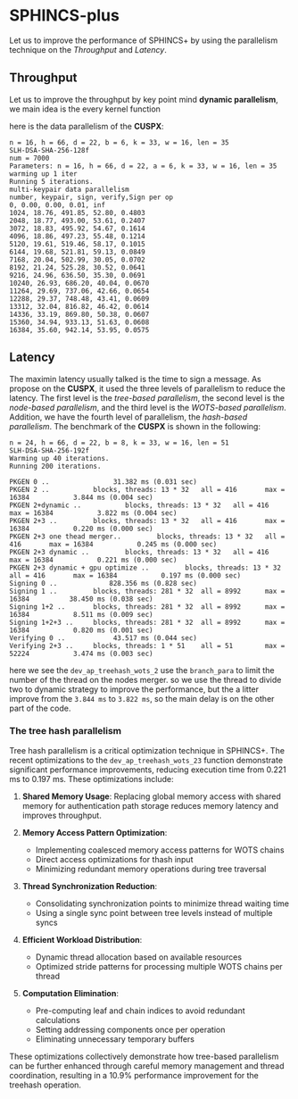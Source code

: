 # SPHINCS-plus

Let us to improve the performance of SPHINCS+ by using the parallelism technique on the _Throughput_ and _Latency_.

## Throughput

Let us to improve the throughput by key point mind **dynamic parallelism**, we main idea is the every kernel function 

here is the data parallelism of the **CUSPX**:

```shell
n = 16, h = 66, d = 22, b = 6, k = 33, w = 16, len = 35
SLH-DSA-SHA-256-128f
num = 7000
Parameters: n = 16, h = 66, d = 22, a = 6, k = 33, w = 16, len = 35
warming up 1 iter
Running 5 iterations.
multi-keypair data parallelism
number, keypair, sign, verify,Sign per op
0, 0.00, 0.00, 0.01, inf
1024, 18.76, 491.85, 52.80, 0.4803
2048, 18.77, 493.00, 53.61, 0.2407
3072, 18.83, 495.92, 54.67, 0.1614
4096, 18.86, 497.23, 55.48, 0.1214
5120, 19.61, 519.46, 58.17, 0.1015
6144, 19.68, 521.81, 59.13, 0.0849
7168, 20.04, 502.99, 30.05, 0.0702
8192, 21.24, 525.28, 30.52, 0.0641
9216, 24.96, 636.50, 35.30, 0.0691
10240, 26.93, 686.20, 40.04, 0.0670
11264, 29.69, 737.06, 42.66, 0.0654
12288, 29.37, 748.48, 43.41, 0.0609
13312, 32.04, 816.82, 46.42, 0.0614
14336, 33.19, 869.80, 50.38, 0.0607
15360, 34.94, 933.13, 51.63, 0.0608
16384, 35.60, 942.14, 53.95, 0.0575
```


## Latency

The maximin latency usually talked is the time to sign a message. As propose on the **CUSPX**, it used the three levels of parallelism to reduce the latency. The first level is the _tree-based parallelism_, the second level is the _node-based parallelism_, and the third level is the _WOTS-based parallelism_. Addition, we have the fourth level of parallelism, the _hash-based parallelism_. The benchmark of the **CUSPX** is shown in the following:

```shell
n = 24, h = 66, d = 22, b = 8, k = 33, w = 16, len = 51
SLH-DSA-SHA-256-192f
Warming up 40 iterations.
Running 200 iterations.

PKGEN 0 ..                31.382 ms (0.031 sec)
PKGEN 2 ..           blocks, threads: 13 * 32   all = 416       max = 16384           3.844 ms (0.004 sec)
PKGEN 2+dynamic ..           blocks, threads: 13 * 32   all = 416       max = 16384           3.822 ms (0.004 sec)
PKGEN 2+3 ..         blocks, threads: 13 * 32   all = 416       max = 16384           0.220 ms (0.000 sec)
PKGEN 2+3 one thead merger..         blocks, threads: 13 * 32   all = 416       max = 16384           0.245 ms (0.000 sec)
PKGEN 2+3 dynamic ..         blocks, threads: 13 * 32   all = 416       max = 16384           0.221 ms (0.000 sec)
PKGEN 2+3 dynamic + gpu optimize ..         blocks, threads: 13 * 32   all = 416       max = 16384           0.197 ms (0.000 sec)
Signing 0 ..             828.356 ms (0.828 sec)
Signing 1 ..         blocks, threads: 281 * 32  all = 8992      max = 16384          38.450 ms (0.038 sec)
Signing 1+2 ..       blocks, threads: 281 * 32  all = 8992      max = 16384           8.511 ms (0.009 sec)
Signing 1+2+3 ..     blocks, threads: 281 * 32  all = 8992      max = 16384           0.820 ms (0.001 sec)
Verifying 0 ..            43.517 ms (0.044 sec)
Verifying 2+3 ..     blocks, threads: 1 * 51    all = 51        max = 52224           3.474 ms (0.003 sec)
```

here we see the `dev_ap_treehash_wots_2` use the `branch_para` to limit the number of the thread on the nodes merger. so we use the thread to divide two to dynamic strategy to improve the performance, but the a litter improve from the `3.844 ms` to `3.822 ms`, so the main delay is on the other part of the code.

### The tree hash parallelism

Tree hash parallelism is a critical optimization technique in SPHINCS+. The recent optimizations to the `dev_ap_treehash_wots_23` function demonstrate significant performance improvements, reducing execution time from 0.221 ms to 0.197 ms. These optimizations include:

1. **Shared Memory Usage**: Replacing global memory access with shared memory for authentication path storage reduces memory latency and improves throughput.

2. **Memory Access Pattern Optimization**:

   - Implementing coalesced memory access patterns for WOTS chains
   - Direct access optimizations for thash input
   - Minimizing redundant memory operations during tree traversal

3. **Thread Synchronization Reduction**:

   - Consolidating synchronization points to minimize thread waiting time
   - Using a single sync point between tree levels instead of multiple syncs

4. **Efficient Workload Distribution**:

   - Dynamic thread allocation based on available resources
   - Optimized stride patterns for processing multiple WOTS chains per thread

5. **Computation Elimination**:
   - Pre-computing leaf and chain indices to avoid redundant calculations
   - Setting addressing components once per operation
   - Eliminating unnecessary temporary buffers

These optimizations collectively demonstrate how tree-based parallelism can be further enhanced through careful memory management and thread coordination, resulting in a 10.9% performance improvement for the treehash operation.
